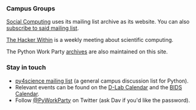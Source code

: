 ### Campus Groups

[Social
Computing](https://www.mail-archive.org/socialcomputing@lists.berkeley.edu) uses
its mailing list archive as its website. You can also [subscribe to said mailing
list](https://calmail.berkeley.edu/manage/list/listinfo/socialcomputing@lists.berkeley.edu).

[The Hacker Within](http://thehackerwithin.github.io/berkeley/) is a weekly
meeting about scientific computing.

The Python Work Party [archives](/events/archive.html) are also maintained on
this site.

### Stay in touch

 - [py4science mailing
   list](https://calmail.berkeley.edu/manage/list/listinfo/py4science@lists.berkeley.edu)
   (a general campus discussion list for Python).
 - Relevant events can be found on the [D-Lab
   Calendar](http://dlab.berkeley.edu/calendar-node-field-date) and the [BIDS
   Calendar](http://bids.berkeley.edu/events).
 - Follow [@PyWorkParty](http://twitter.com/PyWorkParty) on Twitter (ask Dav if
   you'd like the password).
